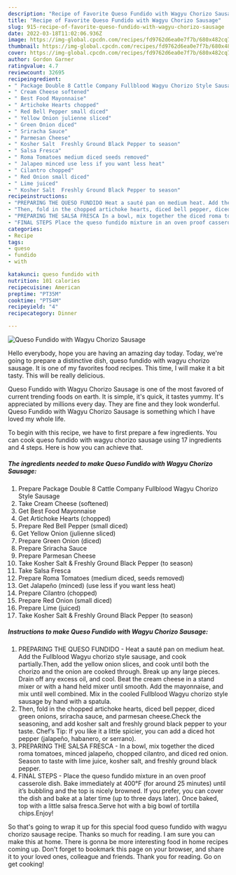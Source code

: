 ```yaml
---
description: "Recipe of Favorite Queso Fundido with Wagyu Chorizo Sausage"
title: "Recipe of Favorite Queso Fundido with Wagyu Chorizo Sausage"
slug: 915-recipe-of-favorite-queso-fundido-with-wagyu-chorizo-sausage
date: 2022-03-18T11:02:06.936Z
image: https://img-global.cpcdn.com/recipes/fd9762d6ea0e7f7b/680x482cq70/queso-fundido-with-wagyu-chorizo-sausage-recipe-main-photo.jpg
thumbnail: https://img-global.cpcdn.com/recipes/fd9762d6ea0e7f7b/680x482cq70/queso-fundido-with-wagyu-chorizo-sausage-recipe-main-photo.jpg
cover: https://img-global.cpcdn.com/recipes/fd9762d6ea0e7f7b/680x482cq70/queso-fundido-with-wagyu-chorizo-sausage-recipe-main-photo.jpg
author: Gordon Garner
ratingvalue: 4.7
reviewcount: 32695
recipeingredient:
- " Package Double 8 Cattle Company Fullblood Wagyu Chorizo Style Sausage"
- " Cream Cheese softened"
- " Best Food Mayonnaise"
- " Artichoke Hearts chopped"
- " Red Bell Pepper small diced"
- " Yellow Onion julienne sliced"
- " Green Onion diced"
- " Sriracha Sauce"
- " Parmesan Cheese"
- " Kosher Salt  Freshly Ground Black Pepper to season"
- " Salsa Fresca"
- " Roma Tomatoes medium diced seeds removed"
- " Jalapeo minced use less if you want less heat"
- " Cilantro chopped"
- " Red Onion small diced"
- " Lime juiced"
- " Kosher Salt  Freshly Ground Black Pepper to season"
recipeinstructions:
- "PREPARING THE QUESO FUNDIDO Heat a sauté pan on medium heat. Add the Fullblood Wagyu chorizo style sausage, and cook partially.Then, add the yellow onion slices, and cook until both the chorizo and the onion are cooked through. Break up any large pieces. Drain off any excess oil, and cool. Beat the cream cheese in a stand mixer or with a hand held mixer until smooth. Add the mayonnaise, and mix until well combined. Mix in the cooled Fullblood Wagyu chorizo style sausage by hand with a spatula."
- "Then, fold in the chopped artichoke hearts, diced bell pepper, diced green onions, sriracha sauce, and parmesan cheese.Check the seasoning, and add kosher salt and freshly ground black pepper to your taste. Chef’s Tip: If you like it a little spicier, you can add a diced hot pepper (jalapeño, habanero, or serrano)."
- "PREPARING THE SALSA FRESCA In a bowl, mix together the diced roma tomatoes, minced jalapeño, chopped cilantro, and diced red onion. Season to taste with lime juice, kosher salt, and freshly ground black pepper."
- "FINAL STEPS Place the queso fundido mixture in an oven proof casserole dish. Bake immediately at 400°F (for around 25 minutes) until it’s bubbling and the top is nicely browned. If you prefer, you can cover the dish and bake at a later time (up to three days later). Once baked, top with a little salsa fresca.Serve hot with a big bowl of tortilla chips.Enjoy!"
categories:
- Recipe
tags:
- queso
- fundido
- with

katakunci: queso fundido with 
nutrition: 101 calories
recipecuisine: American
preptime: "PT35M"
cooktime: "PT54M"
recipeyield: "4"
recipecategory: Dinner

---
```



![Queso Fundido with Wagyu Chorizo Sausage](https://img-global.cpcdn.com/recipes/fd9762d6ea0e7f7b/680x482cq70/queso-fundido-with-wagyu-chorizo-sausage-recipe-main-photo.jpg)

Hello everybody, hope you are having an amazing day today. Today, we're going to prepare a distinctive dish, queso fundido with wagyu chorizo sausage. It is one of my favorites food recipes. This time, I will make it a bit tasty. This will be really delicious.



Queso Fundido with Wagyu Chorizo Sausage is one of the most favored of current trending foods on earth. It is simple, it's quick, it tastes yummy. It's appreciated by millions every day. They are fine and they look wonderful. Queso Fundido with Wagyu Chorizo Sausage is something which I have loved my whole life.


To begin with this recipe, we have to first prepare a few ingredients. You can cook queso fundido with wagyu chorizo sausage using 17 ingredients and 4 steps. Here is how you can achieve that.

<!--inarticleads1-->

##### The ingredients needed to make Queso Fundido with Wagyu Chorizo Sausage:

1. Prepare  Package Double 8 Cattle Company Fullblood Wagyu Chorizo Style Sausage
1. Take  Cream Cheese (softened)
1. Get  Best Food Mayonnaise
1. Get  Artichoke Hearts (chopped)
1. Prepare  Red Bell Pepper (small diced)
1. Get  Yellow Onion (julienne sliced)
1. Prepare  Green Onion (diced)
1. Prepare  Sriracha Sauce
1. Prepare  Parmesan Cheese
1. Take  Kosher Salt &amp; Freshly Ground Black Pepper (to season)
1. Take  Salsa Fresca
1. Prepare  Roma Tomatoes (medium diced, seeds removed)
1. Get  Jalapeño (minced) (use less if you want less heat)
1. Prepare  Cilantro (chopped)
1. Prepare  Red Onion (small diced)
1. Prepare  Lime (juiced)
1. Take  Kosher Salt &amp; Freshly Ground Black Pepper (to season)




<!--inarticleads2-->

##### Instructions to make Queso Fundido with Wagyu Chorizo Sausage:

1. PREPARING THE QUESO FUNDIDO - Heat a sauté pan on medium heat. Add the Fullblood Wagyu chorizo style sausage, and cook partially.Then, add the yellow onion slices, and cook until both the chorizo and the onion are cooked through. Break up any large pieces. Drain off any excess oil, and cool. Beat the cream cheese in a stand mixer or with a hand held mixer until smooth. Add the mayonnaise, and mix until well combined. Mix in the cooled Fullblood Wagyu chorizo style sausage by hand with a spatula.
1. Then, fold in the chopped artichoke hearts, diced bell pepper, diced green onions, sriracha sauce, and parmesan cheese.Check the seasoning, and add kosher salt and freshly ground black pepper to your taste. Chef’s Tip: If you like it a little spicier, you can add a diced hot pepper (jalapeño, habanero, or serrano).
1. PREPARING THE SALSA FRESCA - In a bowl, mix together the diced roma tomatoes, minced jalapeño, chopped cilantro, and diced red onion. Season to taste with lime juice, kosher salt, and freshly ground black pepper.
1. FINAL STEPS - Place the queso fundido mixture in an oven proof casserole dish. Bake immediately at 400°F (for around 25 minutes) until it’s bubbling and the top is nicely browned. If you prefer, you can cover the dish and bake at a later time (up to three days later). Once baked, top with a little salsa fresca.Serve hot with a big bowl of tortilla chips.Enjoy!




So that's going to wrap it up for this special food queso fundido with wagyu chorizo sausage recipe. Thanks so much for reading. I am sure you can make this at home. There is gonna be more interesting food in home recipes coming up. Don't forget to bookmark this page on your browser, and share it to your loved ones, colleague and friends. Thank you for reading. Go on get cooking!
